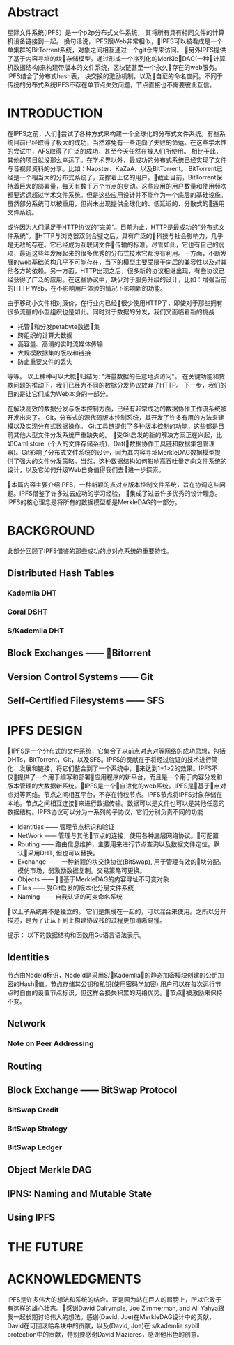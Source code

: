 # Abstract 

星际文件系统(IPFS）是一个p2p分布式文件系统， 其将所有具有相同文件的计算机设备链接到一起。 换句话说，IPFS跟Web非常相似，IPFS可以被看成是一个单集群的BitTorrent系统，对象之间相互通过一个git仓库来访问。 另外IPFS提供了基于内容寻址的块存储模型。通过形成一个序列化的MerKleDAG(一种计算机数据结构)来构建带版本的文件系统，区块链甚至一个永久存在的web服务。IPFS结合了分布式hash表， 块交换的激励机制，以及自证的命名空间。不同于传统的分布式系统IPFS不存在单节点失效问题，节点直接也不需要彼此互信。


# INTRODUCTION

在IPFS之前，人们尝试了各种方式来构建一个全球化的分布式文件系统。有些系统目前已经取得了极大的成功，当然难免有一些走向了失败的命运。在这些学术性的尝试中，AFS取得了广泛的成功，甚至今天任然在被人们所使用。 相比于此，其他的项目就没那么幸运了。在学术界以外，最成功的分布式系统已经实现了文件与音视频资料的分享。比如：Napster、KaZaA、以及BitTorrent。
BitTorrent已经是一个相当大的分布式系统了，支撑着上亿的用户。截止目前，BitTorrent保持着巨大的部署量，每天有数千万个节点的变动。这些应用的用户数量和使用频次都要远远超过学术文件系统。但是这些应用设计并不能作为一个底层的基础设施。 虽然部分系统可以被重用，但尚未出现提供全球化的、低延迟的、分散式的通用文件系统。

或许因为人们满足于HTTP协议的“完美”。目前为止，HTTP是最成功的”分布式文件系统“。HTTP与浏览器双剑合璧之后，具有广泛的科技与社会影响力，几乎是无敌的存在。它已经成为互联网文件传输的标准。尽管如此，它也有自己的弱项，最近这些年发展起来的很多优秀的分布式技术它都没有利用。一方面，不断发展的web基础架构几乎不可能存在，当下的模型主要受限于向后的兼容性以及对其他各方的依赖。另一方面，HTTP出现之后，很多新的协议相继出现，有些协议已经获得了广泛的应用。在这些协议中，缺少对于服务升级的设计，比如：增强当前的HTTP Web，在不影响用户体验的情况下影响新的功能。

由于移动小文件相对廉价，在行业内已经很少使用HTTP了，即使对于那些拥有很多流量的小型组织也是如此。同时对于数据的分发，我们又面临着新的挑战

- 托管和分发petabyte数据集
- 跨组织的计算大数据
- 高容量、高清的实时流媒体传输
- 大规模数据集的版权和链接
- 防止重要文件的丢失

等等。
以上种种可以大概归结为: "海量数据的任意地点访问"。 在关键功能和贷款问题的推动下，我们已经为不同的数据分发协议放弃了HTTP。 下一步，我们的目的是让它们成为Web本身的一部分。


在解决高效的数据分发与版本控制方面，已经有非常成功的数据协作工作流系统被开发出来了。
Git，分布式的源代码版本控制系统，其开发了许多有用的方法来建模以及实现分布式数据操作。
Git工具链提供了多种版本控制的功能，这些都是目前其他大型文件分发系统严重缺失的。
受Git启发的新的解决方案正在兴起，比如Camlistore（个人的文件存储系统)，Dat(数据协作工具链和数据集包管理器)。Git影响了分布式文件系统的设计，因为其内容寻址MerkleDAG数据模型提供了强大的文件分发策略。当然，这种数据结构如何影响高吞吐量定向文件系统的设计，以及它如何升级Web自身值得我们去进一步探索。

本篇内容主要介绍IPFS，一种新颖的点对点版本控制文件系统，旨在协调这些问题。IPFS借鉴了许多过去成功的学习经验， 集成了过去许多优秀的设计理念。IPFS的核心理念是将所有的数据模型都是MerkleDAG的一部分。


# BACKGROUND
此部分回顾了IPFS借鉴的那些成功的点对点系统的重要特性。

## Distributed Hash Tables


### Kademlia DHT

### Coral DSHT

### S/Kademlia DHT


## Block Exchanges —— Bitorrent


## Version Control Systems —— Git

## Self-Certified Filesystems —— SFS


# IPFS DESIGN
IPFS是一个分布式的文件系统，它集合了以前点对点对等网络的成功思想，包括DHTs，BitTorrent，Git，以及SFS。IPFS的贡献在于将经过验证的技术进行简化、发展和链接，将它们整合到了一个系统中，来达到1+1>2的效果。IPFS不仅提供了一个用于编写和部署应用程序的新平台，而且是一个用于内容分发和版本管理的大数据新系统。IPFS是一个自进化的web系统。IPFS是基于点对点对等网络。节点之间相互平台，不存在特权节点。IPFS节点将IPFS对象存储在本地。节点之间相互连接来进行数据传输。数据可以是文件也可以是其他任意的数据结构。IPFS协议可以分为一系列的子协议，它们分别负责不同的功能
- Identities —— 管理节点标识和验证
- NetWork —— 管理与其他节点的连接，使用各种底层网络协议。可配置
- Routing —— 路由信息维护，主要用来进行节点查询以及数据文件定位。默认采用DHT, 但也可以替换。
- Exchange —— 一种新颖的块交换协议(BitSwap), 用于管理有效的块分配。 模仿市场，弱激励数据复制。交易策略可更换。
- Objects —— 基于MerkleDAG的内容寻址不可变对象
- Files —— 受Git启发的版本化分层文件系统
- Naming —— 自我认证的可变命名系统

以上子系统并不是独立的。 它们是集成在一起的，可以混合来使用。之所以分开描述，是为了让从下到上构建协议栈的过程更加清晰易懂。

提示： 以下的数据结构和函数用Go语言语法表示。

## Identities
节点由NodeId标识，NodeId是采用S/Kademlia的静态加密模块创建的公钥加密的Hash值。节点存储其公钥和私钥(使用密码学加密) 用户可以在每次运行节点时自由的设置节点标识，但这样会损失积累的网络优势。节点被激励来保持不变。

## Network

### Note on Peer Addressing

## Routing

## Block Exchange ——  BitSwap Protocol

### BitSwap Credit

### BitSwap Strategy

### BitSwap Ledger


## Object Merkle DAG

## IPNS: Naming and Mutable State

## Using IPFS

# THE FUTURE

# ACKNOWLEDGMENTS
IPFS是许多伟大的想法和系统的结合。正是因为站在巨人的肩膀上，所以它敢于有这样的雄心壮志。感谢David Dalrymple, Joe Zimmerman, and Ali Yahya跟我一起长期讨论伟大的想法。感谢(David, Joe)在MerkleDAG设计中的贡献，David在可回滚哈希块中的贡献，以及(David, Joe)在 s/kademlia sybill protection中的贡献，特别要感谢David Mazieres，感谢他出色的创意。

